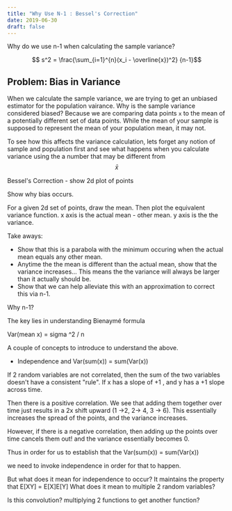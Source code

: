 ```yaml
---
title: "Why Use N-1 : Bessel's Correction"
date: 2019-06-30
draft: false
---
```


Why do we use n-1 when calculating the sample variance?

$$ s^2 = \frac{\sum_{i=1}^{n}(x_i - \overline{x})^2} {n-1}$$

## Problem: Bias in Variance
When we calculate the sample variance, we are trying to get an unbiased estimator for the population vairance. Why is the sample variance considered biased? Because we are comparing data points `x` to the mean of a potentially different set of data points. While the mean of your sample is supposed to represent the mean of your population mean, it may not. 


To see how this affects the variance calculation, lets forget any notion of sample and population first and see what happens when you calculate variance using the a number that may be different from 
$$\bar{x}$$

<html>
 
<link rel= "stylesheet" type= "text/css" href= "/kzen/css/concept.css">


<!-- <script src="/kzen/js/d3.min.js"></script> -->
<script src="https://d3js.org/d3.v5.min.js"></script>
<script src="/kzen/js/math.min.js"></script>
<script src="/kzen/js/plot_utils.js"></script>
<script src="/kzen/js/plot_class.js"></script>
<script src="/kzen/js/display_class.js"></script>
<script src="/kzen/js/concepts/lin_alg/lin_alg_utils.js"></script>
<script src="/kzen/js/concepts/lin_alg/lin_alg_vars.js"></script>
<script src="/kzen/js/concepts/bessel/bessel_vars.js"></script>
<script src="/kzen/js/concepts/bessel/bessel_bias_display.js"></script>


<body>

  <div class = 'concept-container' id = "bessel-bias">


<script type="text/javascript">
  let testDisplay = new DisplayBesselBias({conceptId : "bessel-bias"
    , height : 500
    , width : 500
    , buttonId : "besselButton"
    });

    


  
  testDisplay.makeFirstPlot({conceptExampleId : "blahblah1"
                                    , payload : besselBiasPayload});
  // var curve = testDisplay.makeSecondPlot({conceptExampleId : "blahblah2"
  //                                   , payload: besselBiasVarPayload});
  // testDisplay.makeConceptExampleDiv({conceptExampleId : 'blahblah3'})
  // testDisplay.makeConceptExampleSvg({conceptExampleId : 'blahblah3'})
  // testDisplay.makeButton()
  // var linCombo = new DisplayConceptExamplePlot({conceptId : linComboPayload.conceptId
  //         , conceptExampleId : 'lin-combo-example'
  //         , buttonId : linComboPayload.buttonId
  //         , xDomain : linAlgGlobalVar.plotDomain
  //         , yDomain : linAlgGlobalVar.plotDomain
  //         , height : linAlgGlobalVar.plotHeight
  //         , width : linAlgGlobalVar.plotWidth
  //         , numTicks : linAlgGlobalVar.numTicks
  //         , vecCoordJson: linComboPayload.vecCoordJson
  //         , duration: linComboPayload.duration
  //       })
  // var linCombo2 = new DisplayConceptExamplePlot({conceptId : linComboPayload.conceptId
  //         , conceptExampleId : 'lin-combo-example2'
  //         , buttonId : linComboPayload.buttonId
  //         , xDomain : linAlgGlobalVar.plotDomain
  //         , yDomain : linAlgGlobalVar.plotDomain
  //         , height : linAlgGlobalVar.plotHeight
  //         , width : linAlgGlobalVar.plotWidth
  //         , numTicks : linAlgGlobalVar.numTicks
  //         , vecCoordJson: linComboPayload.vecCoordJson
  //         , duration: linComboPayload.duration
  //       })
</script>

</div>
</body>
</html>



Bessel's Correction - 
show 2d plot of points

Show why bias occurs.

For a given 2d set of points, draw the mean. 
Then plot the equivalent variance function.
x axis is the actual mean - other mean.
y axis is the the variance.

Take aways:
* Show that this is a parabola with the minimum occuring when the actual mean equals any other mean.
* Anytime the the mean is different than the actual mean, show that the variance increases... This means the the variance will always be larger than it actually should be.
* Show that we can help alleviate this with an approximation to correct this via n-1.

Why n-1?

The key lies in understanding 
Bienaymé formula

Var(mean x) = sigma ^2 / n

A couple of concepts to introduce to understand the above.

* Independence and Var(sum(x)) = sum(Var(x))

If 2 random variables are not correlated, then the sum of the two variables doesn't have a consistent "rule".
If x has a slope of +1 , and y has a +1 slope across time.

Then there is a positive correlation. We see that adding them together over time just results in a 2x shift upward (1 ->2, 2-> 4, 3 -> 6). This essentially increases the spread of the points, and the variance increases.

However, if there is a negative correlation, then adding up the points over time cancels them out!  and the variance essentially becomes 0.

Thus in order for us to establish that the 
Var(sum(x)) = sum(Var(x))

we need to invoke independence in order for that to happen.

But what does it mean for independence to occur?
It maintains the property that E[XY] = E[X]E[Y]
What does it mean to multiple 2 random variables?

Is this convolution?
multiplying 2 functions to get another function?

